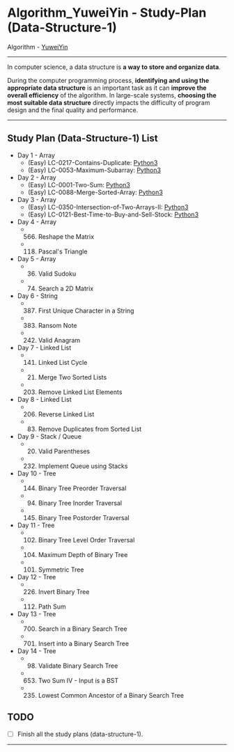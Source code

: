 # Algorithm_YuweiYin - Study-Plan (Data-Structure-1)

Algorithm - [YuweiYin](https://github.com/YuweiYin)

---

In computer science, a data structure is **a way to store and organize data**.

During the computer programming process, **identifying and using the appropriate data structure** is an important task as it can **improve the overall efficiency** of the algorithm. In large-scale systems, **choosing the most suitable data structure** directly impacts the difficulty of program design and the final quality and performance.

---

## Study Plan (Data-Structure-1) List

- Day 1 - Array
  - (Easy) LC-0217-Contains-Duplicate: [Python3](https://github.com/YuweiYin/Algorithm_YuweiYin/blob/master/LeetCode-All-Solution/Python3/LC-0217-Contains-Duplicate.py)
  - (Easy) LC-0053-Maximum-Subarray: [Python3](https://github.com/YuweiYin/Algorithm_YuweiYin/blob/master/LeetCode-All-Solution/Python3/LC-0053-Maximum-Subarray.py)
- Day 2 - Array
  - (Easy) LC-0001-Two-Sum: [Python3](https://github.com/YuweiYin/Algorithm_YuweiYin/blob/master/LeetCode-All-Solution/Python3/LC-0001-Two-Sum.py)
  - (Easy) LC-0088-Merge-Sorted-Array: [Python3](https://github.com/YuweiYin/Algorithm_YuweiYin/blob/master/LeetCode-All-Solution/Python3/LC-0088-Merge-Sorted-Array.py)
- Day 3 - Array
  - (Easy) LC-0350-Intersection-of-Two-Arrays-II: [Python3](https://github.com/YuweiYin/Algorithm_YuweiYin/blob/master/LeetCode-All-Solution/Python3/LC-0350-Intersection-of-Two-Arrays-II.py)
  - (Easy) LC-0121-Best-Time-to-Buy-and-Sell-Stock: [Python3](https://github.com/YuweiYin/Algorithm_YuweiYin/blob/master/LeetCode-All-Solution/Python3/LC-0121-Best-Time-to-Buy-and-Sell-Stock.py)
- Day 4 - Array
  - 566. Reshape the Matrix
  - 118. Pascal's Triangle
- Day 5 - Array
  - 36. Valid Sudoku
  - 74. Search a 2D Matrix
- Day 6 - String
  - 387. First Unique Character in a String
  - 383. Ransom Note
  - 242. Valid Anagram
- Day 7 - Linked List
  - 141. Linked List Cycle
  - 21. Merge Two Sorted Lists
  - 203. Remove Linked List Elements
- Day 8 - Linked List
  - 206. Reverse Linked List
  - 83. Remove Duplicates from Sorted List
- Day 9 - Stack / Queue
  - 20. Valid Parentheses
  - 232. Implement Queue using Stacks
- Day 10 - Tree
  - 144. Binary Tree Preorder Traversal
  - 94. Binary Tree Inorder Traversal
  - 145. Binary Tree Postorder Traversal
- Day 11 - Tree
  - 102. Binary Tree Level Order Traversal
  - 104. Maximum Depth of Binary Tree
  - 101. Symmetric Tree
- Day 12 - Tree
  - 226. Invert Binary Tree
  - 112. Path Sum
- Day 13 - Tree
  - 700. Search in a Binary Search Tree
  - 701. Insert into a Binary Search Tree
- Day 14 - Tree
  - 98. Validate Binary Search Tree
  - 653. Two Sum IV - Input is a BST
  - 235. Lowest Common Ancestor of a Binary Search Tree

## TODO

- [ ] Finish all the study plans (data-structure-1).

---
